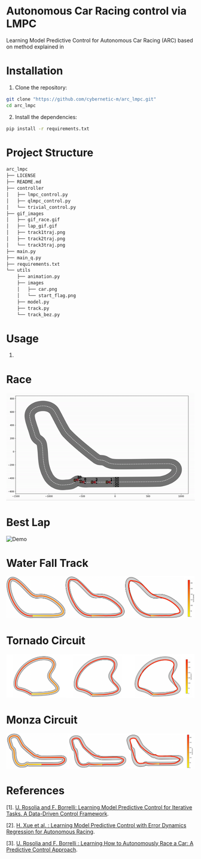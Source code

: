 # Autonomous Car Racing control via LMPC
Learning Model Predictive Control for Autonomous Car Racing (ARC) based on method explained in

# Installation
1. Clone the repository:  
 ```sh 
 git clone "https://github.com/cybernetic-m/arc_lmpc.git"
 cd arc_lmpc
 ```

2. Install the dependencies:  
```sh 
pip install -r requirements.txt
```

# Project Structure 
```sh 
arc_lmpc
├── LICENSE
├── README.md
├── controller 
│   ├── lmpc_control.py
│   ├── qlmpc_control.py
│   └── trivial_control.py
├── gif_images
│   ├── gif_race.gif
│   ├── lap_gif.gif
│   ├── track1traj.png
│   ├── track2traj.png
│   └── track3traj.png
├── main.py
├── main_q.py
├── requirements.txt
└── utils
    ├── animation.py
    ├── images
    │   ├── car.png
    │   └── start_flag.png
    ├── model.py
    ├── track.py
    └── track_bez.py
 ```

# Usage
1. 

# Race
![Demo](gif_images/gif_race.gif)

# Best Lap
![Demo](gif_images/lap_gif.gif)

# Water Fall Track
![Alt Text](gif_images/track1traj.png)

# Tornado Circuit
![Alt Text](gif_images/track2traj.png)

# Monza Circuit
![Alt Text](gif_images/track3traj.png)

# References
[1]. [U. Rosolia and F. Borrelli: Learning Model Predictive Control for Iterative
Tasks. A Data-Driven Control Framework](https://ieeexplore.ieee.org/stamp/stamp.jsp?tp=&arnumber=8039204).

[2]. [H. Xue et al. : Learning Model Predictive Control with Error Dynamics Regression for Autonomous Racing](https://arxiv.org/pdf/2309.10716).

[3].  [U. Rosolia and F. Borrelli : Learning How to Autonomously Race a Car: A Predictive Control Approach](https://ieeexplore.ieee.org/stamp/stamp.jsp?tp=&arnumber=8896988).




